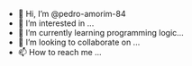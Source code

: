 - 👋 Hi, I’m @pedro-amorim-84
- 👀 I’m interested in ...
- 🌱 I’m currently learning programming logic...
- 💞️ I’m looking to collaborate on ...
- 📫 How to reach me ...

<!---
pedro-amorim-84/pedro-amorim-84 is a ✨ special ✨ repository because its `README.md` (this file) appears on your GitHub profile.
You can click the Preview link to take a look at your changes.
--->
